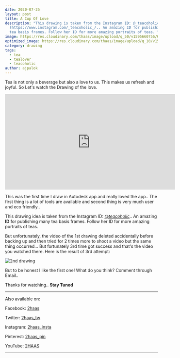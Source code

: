 ```yaml
---
date: 2020-07-25
layout: post
title: A Cup Of Love
description: "This drawing is taken from the Instagram ID: @_teacoholic_
  (https://www.instagram.com/_teacoholic_/.. An amazing ID for publishing many
  tea basis frames. Follow her ID for more amazing portraits of teas. "
image: https://res.cloudinary.com/thaas/image/upload/q_50/v1595660756/Old_pic_t7q4uj.png
optimized_image: https://res.cloudinary.com/thaas/image/upload/q_10/v1595660756/Old_pic_t7q4uj.png
category: drawing
tags:
  - tea
  - tealover
  - teacoholic
author: ajpalok
---
```

Tea is not only a beverage but also a love to us. This makes us refresh and joyful. So Let's watch the Drawing of the love.

<iframe width="560" height="315" src="https://www.youtube-nocookie.com/embed/CQL6eoBoe8Q" frameborder="0" allow="accelerometer; autoplay; encrypted-media; gyroscope; picture-in-picture" allowfullscreen></iframe>
  
This was the first time I draw in Autodesk app and really loved the app.. The first thing is a lot of tools are available and second thing is very much user and eco friendly.. 

This drawing idea is taken from the Instagram ID: [@_teacoholic_](https://www.instagram.com/_teacoholic_/).. An amazing **ID** for publishing many tea basis frames. Follow her ID for more amazing portraits of teas. 

But unfortunately, the video of the 1st drawing deleted accidentally before backing up and then tried for 2 times more to shoot a video but the same thing occurred... But fortunately 3rd time got success and that's the video you watched there. Here is the result of 3rd attempt:

![2nd drawing](https://res.cloudinary.com/thaas/image/upload/q_40/v1595662352/ek_cup_valobasha.png)

But to be honest I like the first one! What do you think? Comment through Email.. 

Thanks for watching.. **Stay Tuned**

  
- - -

Also available on:  

Facebook: [2haas](https://facebook.com/2haas)  

Twitter: [2haas_tw](https://twitter.com/2haas_tw)  

Instagram: [2haas_insta](https://instagram.com/2haas_insta)  

Pinterest: [2haas_pin](https://pinterest.com/2haas_pin)   

YouTube: [2HAAS](https://www.youtube.com/channel/UCg3hEFuZ7bWxSVwOcDaCkIg)

- - -

